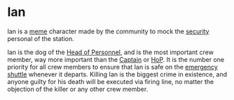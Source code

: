 # Ian
Ian is a [meme](Meme.md) character made by the community to mock the [security](\3_HowToPlay\jobs\Security_roles\Security-Officer.md) personal of the station.

Ian is the dog of the [Head of Personnel](\3_HowToPlay\jobs\Command_role\Head-of-Personnel.md), and is the most important crew member, way more important than the [Captain](\3_HowToPlay\jobs\Command_role\Captain.md) or [HoP](\3_HowToPlay\jobs\Command_role\Head-of-Personnel.md). It is the number one priority for all crew members to ensure that Ian is safe on the [emergency shuttle](emergency-shuttle.md) whenever it departs. Killing Ian is the biggest crime in existence, and anyone guilty for his death will be executed via firing line, no matter the objection of the killer or any other crew member.
